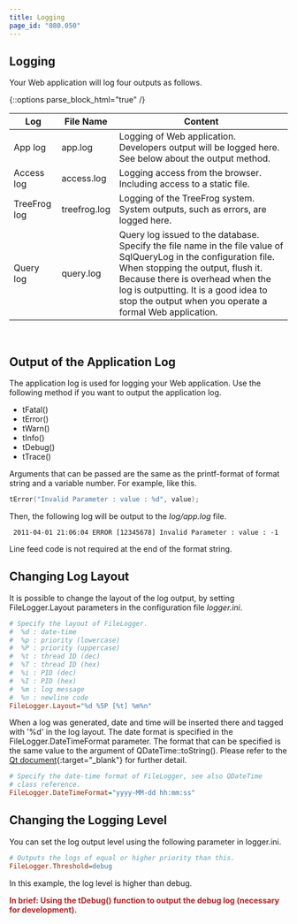 ```yaml
---
title: Logging
page_id: "080.050"
---
```


## Logging

Your Web application will log four outputs as follows.

{::options parse_block_html="true" /}
<div class="table-div">

| Log          | File Name    | Content                                                                                                                                                                                                                                                                                      |
|--------------|--------------|----------------------------------------------------------------------------------------------------------------------------------------------------------------------------------------------------------------------------------------------------------------------------------------------|
| App log      | app.log      | Logging of Web application. Developers output will be logged here. See below about the output method.                                                                                                                                                                                                    |
| Access log   | access.log   | Logging access from the browser. Including access to a static file.                                                                                                                                                                                                                           |
| TreeFrog log | treefrog.log | Logging of the TreeFrog system. System outputs, such as errors, are logged here.                                                                                                                                                   |
| Query log    | query.log    | Query log issued to the database. Specify the file name in the file value of SqlQueryLog in the configuration file. When stopping the output, flush it. Because there is overhead when the log is outputting. It is a good idea to stop the output when you operate a formal Web application. |

</div><br>

## Output of the Application Log

The application log is used for logging your Web application. Use the following method if you want to output the application log.

* tFatal()
* tError()
* tWarn()
* tInfo()
* tDebug()
* tTrace()

Arguments that can be passed are the same as the printf-format of format string and a variable number. For example, like this.

```c++
tError("Invalid Parameter : value : %d", value);
```

Then, the following log will be output to the *log/app.log* file.

```
 2011-04-01 21:06:04 ERROR [12345678] Invalid Parameter : value : -1
```

Line feed code is not required at the end of the format string.

## Changing Log Layout

It is possible to change the layout of the log output, by setting FileLogger.Layout parameters in the configuration file *logger.ini*.

```ini
# Specify the layout of FileLogger.
#  %d : date-time
#  %p : priority (lowercase)
#  %P : priority (uppercase)
#  %t : thread ID (dec)
#  %T : thread ID (hex)
#  %i : PID (dec)
#  %I : PID (hex)
#  %m : log message
#  %n : newline code
FileLogger.Layout="%d %5P [%t] %m%n"
```
 
When a log was generated, date and time will be inserted there and tagged with '%d' in the log layout.
The date format is specified in the FileLogger.DateTimeFormat parameter. The format that can be specified is the same value to the argument of QDateTime::toString(). Please refer to the [Qt document](http://doc.qt.io/qt-5/qdatetime.html){:target="_blank"} for further detail. 

```ini
# Specify the date-time format of FileLogger, see also QDateTime
# class reference.
FileLogger.DateTimeFormat="yyyy-MM-dd hh:mm:ss"
```

## Changing the Logging Level

You can set the log output level using the following parameter in logger.ini.

```ini
# Outputs the logs of equal or higher priority than this.
FileLogger.Threshold=debug
```

In this example, the log level is higher than debug.

<span style="color: #b22222">**In brief: Using the tDebug() function to output the debug log (necessary for development).** </span>